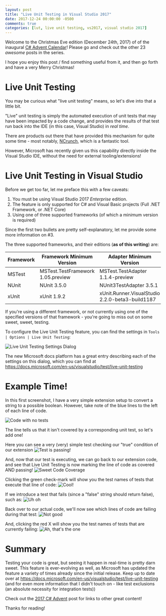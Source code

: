 ```yaml
---
layout: post
title: "Live Unit Testing in Visual Studio 2017"
date: 2017-12-24 00:00:00 -0500
comments: true
categories: [lut, live unit testing, vs2017, visual studio 2017]
---
```


Welcome to the Christmas Eve edition (December 24th, 2017) of of the inaugural [C# Advent Calendar](https://crosscuttingconcerns.com/The-First-C-Advent-Calendar)!  Please go and check out the other 23 *awesome* posts in the series.

I hope you enjoy this post / find something useful from it, and then go forth and have a very Merry Christmas!

# Live Unit Testing
You may be curious what "live unit testing" means, so let's dive into that a little bit.

"Live" unit testing is simply the automated execution of unit tests that may have been impacted by a code change, and provides the results of that test run
back into the IDE (in this case, Visual Studio) in *real time*.

There are products out there that have provided this mechanism for quite some time - most notably, [NCrunch](http://www.ncrunch.net/), which is a fantastic tool.

However, Microsoft has recently given us this capability directly inside the Visual Studio IDE, without the need for external tooling/extensions!

# Live Unit Testing in Visual Studio
Before we get too far, let me preface this with a few caveats:

1. You must be using Visual Studio 2017 *Enterprise* edition.
2. The feature is only supported for C# and Visual Basic projects (Full .NET Framework, or .NET Core)
3. Using one of three supported frameworks (of which a minimum version is required)

Since the first two bullets are pretty self-explanatory, let me provide some more information on #3.

The three supported frameworks, and their editions (**as of this writing**) are:

|Framework|Framework Minimum Version        |Adapter Minimum Version                        |
|---------|---------------------------------|-----------------------------------------------|
|MSTest   |MSTest.TestFramework 1.05.preview|MSTest.TestAdapter 1.1.4-preview               |
|NUnit    |NUnit 3.5.0                      |NUnit3TestAdapter 3.5.1                        |
|xUnit    |xUnit 1.9.2                      |xUnit.Runner.VisualStudio 2.2.0-beta3-build1187|

If you're using a different framework, or not currently using one of the specified versions of that framework - you're going to miss out on some sweet, sweet, testing.

To configure the Live Unit Testing feature, you can find the settings in `Tools | Options | Live Unit Testing`:

![Live Unit Testing Settings Dialog](/images/2017/live-unit-testing-in-visual-studio-2017/lut-configuration.png)

The new Microsoft docs platform has a great entry describing each of the settings on this dialog, which you can find at https://docs.microsoft.com/en-us/visualstudio/test/live-unit-testing

# Example Time!

In this first screenshot, I have a very simple extension setup to convert a string to a possible boolean.  However, take note of the blue lines to the left of each line of code.

![Code with no tests](/images/2017/live-unit-testing-in-visual-studio-2017/code-with-no-tests.png)

The line tells us that it isn't covered by a corresponding unit test, so let's add one!

Here you can see a very (very) simple test checking our "true" condition of our extension
![Test is passing!](/images/2017/live-unit-testing-in-visual-studio-2017/passing-test.png)

And, now that our test is executing, we can go back to our extension code, and see that Live Unit Testing is now marking the line of code as covered AND passing!
![Sweet Code Coverage](/images/2017/live-unit-testing-in-visual-studio-2017/lut-shows-passing.png)

Clicking the green check-mark will show you the test names of tests that execute that line of code:
![Cool!](/images/2017/live-unit-testing-in-visual-studio-2017/hover-to-show-passing-details.png)

If we introduce a test that fails (since a "false" string should return false), such as:
![Uh oh](/images/2017/live-unit-testing-in-visual-studio-2017/failing-test.png)

Back over to our actual code, we'll now see which lines of code are failing during that test:
![Not good](/images/2017/live-unit-testing-in-visual-studio-2017/lut-shows-failing.png)

And, clicking the red X will show you the test names of tests that are currently failing:
![Ah, that's the one](/images/2017/live-unit-testing-in-visual-studio-2017/hover-to-show-failing-details.png)

# Summary
Testing your code is great, but seeing it happen in real-time is pretty darn sweet.  This feature is ever-evolving as well, as Microsoft has updated the feature a variety of times already since the initial release.  Keep up to date over at https://docs.microsoft.com/en-us/visualstudio/test/live-unit-testing (and for even more information that I didn't touch on - like test exclusions (an absolute necessity for integration tests))

Check out the [2017 C# Advent](https://crosscuttingconcerns.com/The-First-C-Advent-Calendar) post for links to other great content!

Thanks for reading!